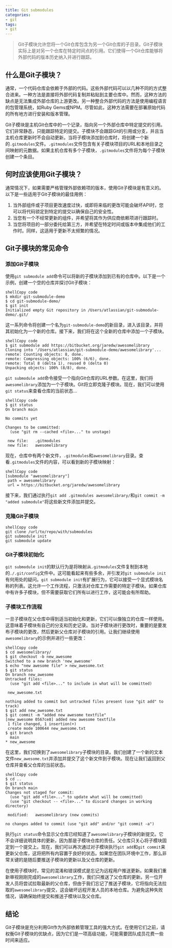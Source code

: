```yaml
---
title: Git submodules
categories:
- git
tags:
- git
---
```



> Git子模块允许您将一个Git仓库包含为另一个Git仓库的子目录。Git子模块实际上是对另一个仓库在特定时间点的引用。它们使得一个Git仓库能够将外部代码的版本历史纳入并进行跟踪。

## 什么是Git子模块？
通常，一个代码仓库会依赖于外部的代码。这些外部代码可以以几种不同的方式整合进来。一种方法是直接将外部代码复制并粘贴到主要仓库中。然而，这种方法的缺点是无法集成外部仓库的上游更改。另一种整合外部代码的方法是使用编程语言的包管理系统，如Ruby Gems或NPM。尽管如此，这种方法需要在部署原始代码的所有地方进行安装和版本管理。

Git子模块是主机Git仓库中的一个记录，指向另一个外部仓库中特定提交的引用。它们非常静态，只能跟踪特定的提交。子模块不会跟踪Git的引用或分支，并且当主机仓库更新时不会自动更新。当将子模块添加到仓库时，将创建一个新的`.gitmodules`文件。`.gitmodules`文件包含有关子模块项目的URL和本地目录之间映射的元数据。如果主机仓库有多个子模块，`.gitmodules`文件将为每个子模块创建一个条目。

## 何时应该使用Git子模块？
通常情况下，如果需要严格管理外部依赖项的版本，使用Git子模块是有意义的。以下是一些适用于Git子模块的最佳用例：

1.  当外部组件或子项目更改速度过快，或即将来临的更改可能会破坏API时，您可以将代码锁定到特定的提交以确保自己的安全性。
1.  当您有一个不经常更新的组件，并希望将其作为供应商依赖项进行跟踪时。
1.  当您将项目的一部分委托给第三方，并希望在特定时间或版本中集成他们的工作时。同样，这适用于更新不太频繁的情况。

## Git子模块的常见命令
### 添加Git子模块
使用`git submodule add`命令可以将新的子模块添加到已有的仓库中。以下是一个示例，创建一个空的仓库并探讨Git子模块：

```
shellCopy code
$ mkdir git-submodule-demo
$ cd git-submodule-demo/
$ git init
Initialized empty Git repository in /Users/atlassian/git-submodule-demo/.git/
```

这一系列命令将创建一个名为`git-submodule-demo`的新目录，进入该目录，并将其初始化为一个新的仓库。接下来，我们将在这个全新的仓库中添加一个子模块。

```
shellCopy code
$ git submodule add https://bitbucket.org/jaredw/awesomelibrary
Cloning into '/Users/atlassian/git-submodule-demo/awesomelibrary'...
remote: Counting objects: 8, done.
remote: Compressing objects: 100% (6/6), done.
remote: Total 8 (delta 1), reused 0 (delta 0)
Unpacking objects: 100% (8/8), done.
```

`git submodule add`命令接受一个指向Git仓库的URL参数。在这里，我们将`awesomelibrary`添加为一个子模块。Git将立即克隆子模块。现在，我们可以使用`git status`来查看仓库的当前状态...

```
shellCopy code
$ git status
On branch main

No commits yet

Changes to be committed:
  (use "git rm --cached <file>..." to unstage)

 new file:   .gitmodules
 new file:   awesomelibrary
```

现在，仓库中有两个新文件，`.gitmodules`和`awesomelibrary`目录。查看`.gitmodules`文件的内容，可以看到新的子模块映射：

```
shellCopy code
[submodule "awesomelibrary"]
 path = awesomelibrary
 url = https://bitbucket.org/jaredw/awesomelibrary
```

接下来，我们通过执行`git add .gitmodules awesomelibrary/`和`git commit -m "added submodule"`将这些新文件添加并提交。


### 克隆Git子模块

```
shellCopy code
git clone /url/to/repo/with/submodules
git submodule init
git submodule update
```

### Git子模块初始化
`git submodule init`的默认行为是将映射从`.gitmodules`文件复制到本地的`./.git/config`文件中。这可能看起来有些多余，并引发对`git submodule init`有何用处的疑问。`git submodule init`有扩展行为，它可以接受一个显式模块名称的列表。这允许一个工作流程，只激活对仓库工作需要的特定子模块。如果仓库中有许多子模块，但不需要获取它们所有以进行工作，这可能会有所帮助。

### 子模块工作流程
一旦子模块在父仓库中得到适当初始化和更新，它们可以像独立的仓库一样使用。这意味着子模块有自己的分支和历史记录。当对子模块进行更改时，重要的是要发布子模块的更改，然后更新父仓库对子模块的引用。让我们继续使用`awesomelibrary`的示例并进行一些更改：

```
shellCopy code
$ cd awesomelibrary/
$ git checkout -b new_awesome
Switched to a new branch 'new_awesome'
$ echo "new awesome file" > new_awesome.txt
$ git status
On branch new_awesome
Untracked files:
  (use "git add <file>..." to include in what will be committed)

 new_awesome.txt

nothing added to commit but untracked files present (use "git add" to track)
$ git add new_awesome.txt
$ git commit -m "added new awesome textfile"
[new_awesome 0567ce8] added new awesome textfile
 1 file changed, 1 insertion(+)
 create mode 100644 new_awesome.txt
$ git branch
  main
* new_awesome
```

在这里，我们切换到了`awesomelibrary`子模块的目录。我们创建了一个新的文本文件`new_awesome.txt`并添加并提交了这个新文件到子模块。现在让我们返回到父仓库并查看父仓库的当前状态。

```
shellCopy code
$ cd ..
$ git status
On branch main
Changes not staged for commit:
  (use "git add <file>..." to update what will be committed)
  (use "git checkout -- <file>..." to discard changes in working directory)

 modified:   awesomelibrary (new commits)

no changes added to commit (use "git add" and/or "git commit -a")
```

执行`git status`命令显示父仓库已经知道了`awesomelibrary`子模块的新提交。它不会详细说明具体的更新，因为那是子模块仓库的责任。父仓库只关心将子模块固定到一个提交上。现在，我们可以再次通过对子模块执行`git add`和`git commit`来更新父仓库，这将把所有内容置于良好的状态。如果您在团队环境中工作，那么非常关键的是随后要推送子模块的更新以及父仓库的更新。

在使用子模块时，常见的混淆和错误模式是忘记为远程用户推送更新。如果我们重新审视刚刚完成的`awesomelibrary`工作，我们只推送了父仓库的更新。另一位开发人员将尝试拉取最新的父仓库，但由于我们忘记了推送子模块，它将指向无法拉取的`awesomelibrary`提交，这会破坏远程开发人员的本地仓库。为避免这种失败情况，请确保始终提交和推送子模块以及父仓库。


## 结论
Git子模块是充分利用Git作为外部依赖管理工具的强大方式。在使用它们之前，请权衡Git子模块的优缺点，因为它们是一项高级功能，可能需要团队成员花费一些时间来适应。
